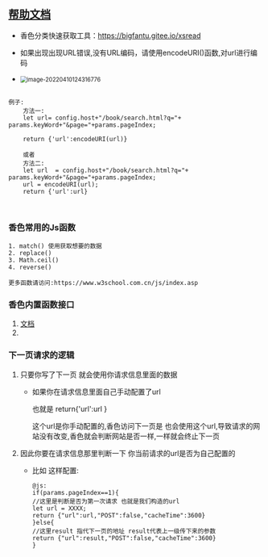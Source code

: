 ## [**帮助文档**](https://gitee.com/BigFanTu/XsRead/blob/master/png/README.md)



 - 香色分类快速获取工具：https://bigfantu.gitee.io/xsread
 - 如果出现出现URL错误,没有URL编码，请使用encodeURI()函数,对url进行编码
   
 - <img src="https://gitee.com/BigFanTu/PictureBed/raw/master/Img/image-20220410124316776.png" alt="image-20220410124316776" style="zoom: 80%;" />

```

例子:
	方法一:
	let url= config.host+"/book/search.html?q="+ params.keyWord+"&page="+params.pageIndex;
	
	return {'url':encodeURI(url)}
	
	或者
	方法二:
	let url  = config.host+"/book/search.html?q="+ params.keyWord+"&page="+params.pageIndex;
	url = encodeURI(url);
	return {'url':url}
	
	

```







### 香色常用的Js函数

 	1. match() 使用获取想要的数据
 	2. replace()
 	3. Math.ceil()
 	4. reverse()
 	
 	更多函数请访问:https://www.w3school.com.cn/js/index.asp

### 香色内置函数接口

1. [文档](https://gitee.com/BigFanTu/XsRead/blob/master/png/README.md)
2. 

### 下一页请求的逻辑

1. 只要你写了下一页 就会使用你请求信息里面的数据

   - 如果你在请求信息里面自己手动配置了url

     也就是 return{'url':url }

     这个url是你手动配置的,香色访问下一页是 也会使用这个url,导致请求的网站没有改变,香色就会判断网站是否一样,一样就会终止下一页
     
     

2. 因此你要在请求信息那里判断一下 你当前请求的url是否为自己配置的

   - 比如 这样配置:

     ```
     @js:
     if(params.pageIndex==1){
     //这里是判断是否为第一次请求 也就是我们构造的url
     let url = XXXX;
     return {"url":url,"POST":false,"cacheTime":3600}
     }else{
     //这里result 指代下一页的地址 result代表上一级传下来的参数
     return {"url":result,"POST":false,"cacheTime":3600}
     }
     ```
     

### 

